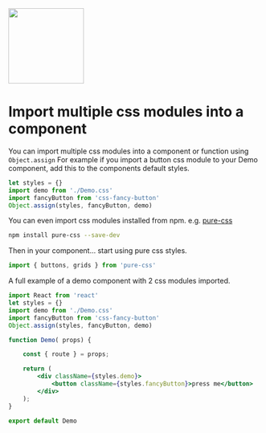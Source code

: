 <img src="https://raw.githubusercontent.com/css-modules/logos/master/css-modules-logo.png" width="150" height="150" />

# Import multiple css modules into a component

You can import multiple css modules into a component or function using `Object.assign`
For example if you import a button css module to your Demo component, add this to the components default styles.

```js
let styles = {}
import demo from './Demo.css'
import fancyButton from 'css-fancy-button'
Object.assign(styles, fancyButton, demo)
```

You can even import css modules installed from npm. e.g. [pure-css](https://github.com/StevenIseki/pure-css)

```sh
npm install pure-css --save-dev
```

Then in your component... start using pure css styles.

```js
import { buttons, grids } from 'pure-css'
```

A full example of a demo component with 2 css modules imported.

```jsx
import React from 'react'
let styles = {}
import demo from './Demo.css'
import fancyButton from 'css-fancy-button'
Object.assign(styles, fancyButton, demo)

function Demo( props) {

    const { route } = props;

    return (
    	<div className={styles.demo}>
    		<button className={styles.fancyButton}>press me</button>
       	</div>
    );
}

export default Demo
```
